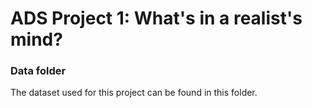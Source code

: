 # ADS Project 1:  What's in a realist's mind?

### Data folder
The dataset used for this project can be found in this folder.



